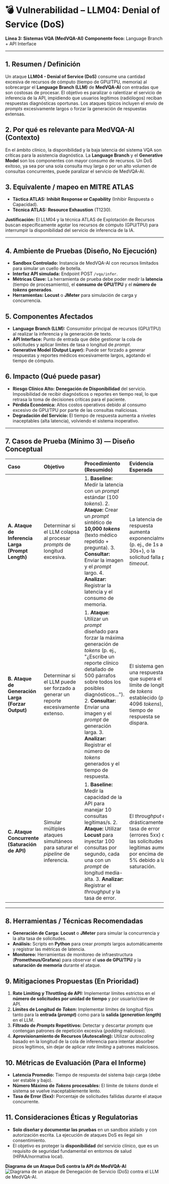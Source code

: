 # 💣 Vulnerabilidad – LLM04: Denial of Service (DoS)

**Línea 3: Sistemas VQA (MedVQA-AI)**
**Componente foco:** Language Branch + API Interface

***

## 1. Resumen / Definición

Un ataque **LLM04 - Denial of Service (DoS)** consume una cantidad excesiva de recursos de cómputo (tiempo de GPU/TPU, memoria) al sobrecargar el **Language Branch (LLM)** de **MedVQA-AI** con entradas que son costosas de procesar. El objetivo es paralizar o ralentizar el servicio de inferencia de la API, impidiendo que usuarios legítimos (radiólogos) reciban respuestas diagnósticas oportunas. Los ataques típicos incluyen el envío de *prompts* excesivamente largos o forzar la generación de respuestas extensas.

## 2. Por qué es relevante para MedVQA-AI (Contexto)

En el ámbito clínico, la disponibilidad y la baja latencia del sistema VQA son críticas para la asistencia diagnóstica. La **Language Branch** y el **Generative Model** son los componentes con mayor consumo de recursos. Un DoS exitoso, ya sea por una sola consulta muy larga o por un alto volumen de consultas concurrentes, puede paralizar el servicio de MedVQA-AI.

## 3. Equivalente / mapeo en MITRE ATLAS

* **Táctica ATLAS:** **Inhibit Response or Capability** (Inhibir Respuesta o Capacidad).
* **Técnica ATLAS:** **Resource Exhaustion** (T1230).

**Justificación:** El LLM04 y la técnica ATLAS de Explotación de Recursos buscan específicamente agotar los recursos de cómputo (GPU/TPU) para interrumpir la disponibilidad del servicio de inferencia de la IA.

***

## 4. Ambiente de Pruebas (Diseño, No Ejecución)

* **Sandbox Controlado:** Instancia de MedVQA-AI con recursos limitados para simular un cuello de botella.
* **Interfaz API simulada:** Endpoint POST `/vqa/infer`.
* **Métricas Clave:** La herramienta de prueba debe poder medir la **latencia** (tiempo de procesamiento), el **consumo de GPU/TPU** y el **número de *tokens* generados**.
* **Herramientas:** **Locust** o **JMeter** para simulación de carga y concurrencia.

## 5. Componentes Afectados

* **Language Branch (LLM):** Consumidor principal de recursos (GPU/TPU) al realizar la inferencia y la generación de texto.
* **API Interface:** Punto de entrada que debe gestionar la cola de solicitudes y aplicar límites de tasa o longitud de *prompt*.
* **Generative Model (Output Layer):** Puede ser forzado a generar respuestas y reportes médicos excesivamente largos, agotando el tiempo de cómputo.

## 6. Impacto (Qué puede pasar)

* **Riesgo Clínico Alto:** **Denegación de Disponibilidad** del servicio. Imposibilidad de recibir diagnósticos o reportes en tiempo real, lo que retrasa la toma de decisiones críticas para el paciente.
* **Pérdida Económica:** Altos costos operativos debido al consumo excesivo de GPU/TPU por parte de las consultas maliciosas.
* **Degradación del Servicio:** El tiempo de respuesta aumenta a niveles inaceptables (alta latencia), volviendo el sistema inoperativo.

***

## 7. Casos de Prueba (Mínimo 3) — Diseño Conceptual

| Caso | Objetivo | Procedimiento (Resumido) | Evidencia Esperada | Criterio de Riesgo |
| :--- | :--- | :--- | :--- | :--- |
| **A. Ataque de Inferencia Larga (Prompt Length)** | Determinar si el LLM colapsa al procesar *prompts* de longitud excesiva. | 1. **Baseline:** Medir la latencia con un *prompt* estándar (100 *tokens*). 2. **Ataque:** Crear un *prompt* sintético de **10,000 *tokens*** (texto médico repetido + pregunta). 3. **Consultar:** Enviar la imagen y el *prompt* largo. 4. **Analizar:** Registrar la latencia y el consumo de memoria. | La latencia de respuesta aumenta exponencialmente (p. ej., de 1s a 30s+), o la solicitud falla por *timeout*. | **Alto:** Si la latencia se vuelve inaceptable para el uso clínico. |
| **B. Ataque de Generación Larga (Forzar Output)** | Determinar si el LLM puede ser forzado a generar un reporte excesivamente extenso. | 1. **Ataque:** Utilizar un *prompt* diseñado para forzar la máxima generación de *tokens* (p. ej., "¿Escribe un reporte clínico detallado de 500 párrafos sobre todos los posibles diagnósticos..."). 2. **Consultar:** Enviar una imagen y el *prompt* de generación larga. 3. **Analizar:** Registrar el número de *tokens* generados y el tiempo de respuesta. | El sistema genera una respuesta que supera el límite de longitud de *tokens* establecido (p. ej., 4096 *tokens*), o el tiempo de respuesta se dispara. | **Crítico:** Si la generación de una única respuesta consume todos los recursos de la GPU/TPU. |
| **C. Ataque Concurrente (Saturación de API)** | Simular múltiples ataques simultáneos para saturar el *pipeline* de inferencia. | 1. **Baseline:** Medir la capacidad de la API para manejar 10 consultas legítimas/s. 2. **Ataque:** Utilizar **Locust** para inyectar 100 consultas por segundo, cada una con un *prompt* de longitud media-alta. 3. **Analizar:** Registrar el *throughput* y la tasa de error. | El *throughput* cae drásticamente y la tasa de error (errores 5xx) de las solicitudes legítimas aumenta por encima del 5% debido a la saturación. | **Grave:** Demuestra que la infraestructura es vulnerable a una Denegación de Servicio distribuida (DDoS) a nivel de aplicación (Capa 7). |

***

## 8. Herramientas / Técnicas Recomendadas

* **Generación de Carga:** **Locust** o **JMeter** para simular la concurrencia y la alta tasa de solicitudes.
* **Análisis:** Scripts en **Python** para crear *prompts* largos automáticamente y registrar las métricas de latencia.
* **Monitoreo:** Herramientas de monitoreo de infraestructura (**Prometheus/Grafana**) para observar el **uso de GPU/TPU** y la **saturación de memoria** durante el ataque.

## 9. Mitigaciones Propuestas (En Prioridad)

1.  **Rate Limiting y Throttling de API:** Implementar límites estrictos en el **número de solicitudes por unidad de tiempo** y por usuario/clave de API.
2.  **Límites de Longitud de *Token*:** Implementar límites de longitud fijos tanto para la **entrada (*prompt*)** como para la **salida (*generation length*)** en el LLM.
3.  **Filtrado de *Prompts* Repetitivos:** Detectar y descartar *prompts* que contengan patrones de repetición excesiva (*padding* malicioso).
4.  **Aprovisionamiento de Recursos (Autoscaling):** Utilizar *autoscaling* basado en la longitud de la cola de inferencia para intentar absorber picos legítimos, sin dejar de aplicar *rate limiting* a patrones maliciosos.

## 10. Métricas de Evaluación (Para el Informe)

* **Latencia Promedio:** Tiempo de respuesta del sistema bajo carga (debe ser estable y bajo).
* **Número Máximo de *Tokens* procesables:** El límite de *tokens* donde el sistema se vuelve inaceptablemente lento.
* **Tasa de Error (5xx):** Porcentaje de solicitudes fallidas durante el ataque concurrente.

## 11. Consideraciones Éticas y Regulatorias

* **Solo diseñar y documentar las pruebas** en un sandbox aislado y con autorización escrita. La ejecución de ataques DoS es ilegal sin consentimiento.
* El objetivo es proteger la **disponibilidad** del servicio clínico, que es un requisito de seguridad fundamental en entornos de salud (HIPAA/normativa local).

**Diagrama de un Ataque DoS contra la API de MedVQA-AI**
![Diagrama de un ataque de Denegación de Servicio (DoS) contra el LLM de MedVQA-AI.](grafico3.png)
